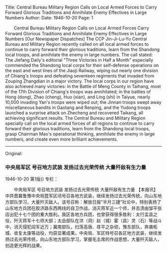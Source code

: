 Title: Central Bureau Military Region Calls on Local Armed Forces to Carry Forward Glorious Traditions and Annihilate Enemy Effectives in Large Numbers
Author:
Date: 1946-10-20
Page: 1

　　Central Bureau Military Region Calls on Local Armed Forces
    Carry Forward Glorious Traditions and Annihilate Enemy Effectives in Large Numbers
    [Our Newspaper Dispatches] The CCP Jin-Ji-Lu-Yu Central Bureau and Military Region recently called on all local armed forces to continue to carry forward their glorious traditions, learn from the Shandong local troops, and annihilate the enemy in large numbers. The call stated: The Jiefang Daily's editorial "Three Victories in Half a Month" especially commended the Shandong local corps for their self-defense operations on the east and west lines of the Jiaoji Railway, wiping out nearly one division of Chiang's troops and defeating seventeen regiments that invaded from Zouping Zhangdian in a major victory. The local corps in our region have also achieved many victories: in the Battle of Meng County in Taihang, most of the 17th Division of Chiang's troops was annihilated; in the battles of Hong (dong), Zhao (cheng), Huo (xian), and Ling (shi) in Taiyue, nearly 10,000 invading Yan's troops were wiped out; the Jinnan troops swept away miscellaneous bandits in Gaotang and Renping, and the Yudong troops launched a surprise attack on Zhecheng and recovered Taikang, all achieving significant results. The Central Bureau and Military Region specially call on the local armed forces of all regions to continue to carry forward their glorious traditions, learn from the Shandong local troops, grasp Chairman Mao's operational thinking, annihilate the enemy in large numbers, and create even more brilliant achievements.



<hr /> 

Original: 


### 中央局军区  号召地方武装  发扬过去光荣传统  大量歼敌有生力量

1946-10-20
第1版()
专栏：

　　中央局军区  号召地方武装
    发扬过去光荣传统  大量歼敌有生力量
    【本报讯】中共晋冀鲁豫中央局暨军区顷号召各地方武装，继续发扬过去光荣传统，向山东地方部队学习，大量歼灭敌人。该号召称：解放日报“半月三捷”社论中，特别表扬了山东地方兵团在胶济路东西两线的自卫作战，消灭蒋军近一个师，并击溃由邹平张店出犯十七个团的重大胜利。我区各地方兵团，也曾获得很多胜利：太行孟县之役，歼灭蒋军十七师大部；太岳部队在洪（洞）赵（城）霍（县）灵（石）等战斗中，消灭侵犯阎军近万；冀南部队，扫荡高唐、荏平之杂顽，豫东部队，奔袭柘城、收复太康等战役，均获显著成果。中央局、军区特号召各区地方武装，继续发扬过去光荣传统，向山东地方部队学习，掌握毛主席的作战思想，大量歼灭敌人，创造更光辉的战果。
